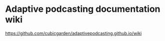 # Adaptive podcasting documentation wiki

https://github.com/cubicgarden/adaptivepodcasting.github.io/wiki
